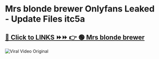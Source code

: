 
 # Mrs blonde brewer Onlyfans Leaked - Update Files itc5a

## <h2><a href="https://clipsfans.com/Mrs_blonde_brewer&ref=git">🔗 Click to LINKS ⏩⏩ 👉 🟢 Mrs blonde brewer </a></h2>

<a href="https://clipsfans.com/Mrs_blonde_brewer&ref=git" rel="nofollow" data-target="animated-image.originalLink"><img src="https://i.ibb.co.com/xMMVF88/686577567.gif" alt="Viral Video Original" style="max-width: 100%; display: inline-block;" data-target="animated-image.originalImage"></a>

